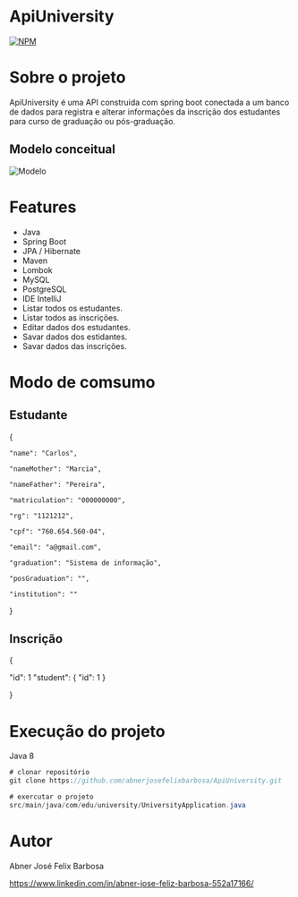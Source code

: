 # ApiUniversity
[![NPM](https://img.shields.io/npm/l/react)](https://github.com/abnerjosefelixbarbosa/ApiUniversity/blob/main/LICENSE)

# Sobre o projeto

ApiUniversity é uma API construida com spring boot conectada a um banco de dados para registra e alterar informações da inscrição dos estudantes para curso de graduação ou pós-graduação.

## Modelo conceitual

![Modelo](https://github.com/abnerjosefelixbarbosa/assents/blob/main/modelo.png)

# Features

- Java
- Spring Boot
- JPA / Hibernate
- Maven
- Lombok
- MySQL
- PostgreSQL
- IDE IntelliJ
- Listar todos os estudantes.
- Listar todos as inscrições.
- Editar dados dos estudantes.
- Savar dados dos estidantes.
- Savar dados das inscrições.

# Modo de comsumo

## Estudante

{

	"name": "Carlos",

	"nameMother": "Marcia",

	"nameFather": "Pereira",

	"matriculation": "000000000",

	"rg": "1121212",

	"cpf": "760.654.560-04",

	"email": "a@gmail.com",

	"graduation": "Sistema de informação",

	"posGraduation": "",

	"institution": ""

}

## Inscrição

{

 "id": 1 
	"student": {
		"id": 1
	}

}

# Execução do projeto

Java 8

```java
# clonar repositório
git clone https://github.com/abnerjosefelixbarbosa/ApiUniversity.git

# exercutar o projeto
src/main/java/com/edu/university/UniversityApplication.java
```
# Autor

Abner José Felix Barbosa

https://www.linkedin.com/in/abner-jose-feliz-barbosa-552a17166/

